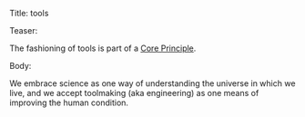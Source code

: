 Title: tools

Teaser:

The fashioning of tools is part of a [Core Principle](../core/principles.html).

Body:

We embrace science as one way of understanding the universe in which we live, and we accept toolmaking (aka engineering) as one means of improving the human condition.
